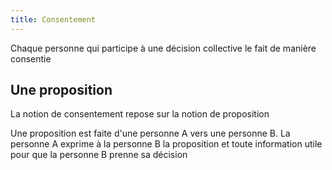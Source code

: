 ```yaml
---
title: Consentement
---
```


Chaque personne qui participe à une décision collective le fait de manière consentie

## Une proposition

La notion de consentement repose sur la notion de proposition

Une proposition est faite d'une personne A vers une personne B. La personne A exprime à la personne B la proposition et toute information utile pour que la personne B prenne sa décision

<!-- 
Faire un article qui liste des violations classiques du consentement :
- rétention d'information pour encourager une décision
- forcer la décision en ne laissant qu'un temps court
- prendre une décision pour la personne 
-->
